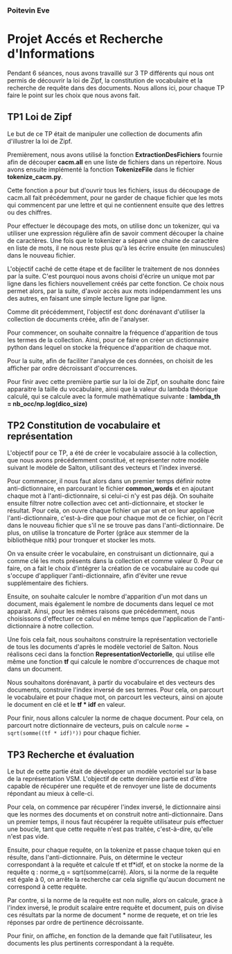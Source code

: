 ### **Poitevin Eve**
# Projet Accés et Recherche d'Informations


Pendant 6 séances, nous avons travaillé sur 3 TP différents qui nous ont permis de découvrir la loi de Zipf, la constitution de vocabulaire et la recherche de requête dans des documents.
Nous allons ici, pour chaque TP faire le point sur les choix que nous avons fait.

## TP1 Loi de Zipf

Le but de ce TP était de manipuler une collection de documents afin d'illustrer la loi de Zipf.

Premièrement, nous avons utilisé la fonction **ExtractionDesFichiers** fournie afin de découper **cacm.all** en une liste de fichiers dans un répertoire.
Nous avons ensuite implémenté la fonction **TokenizeFile** dans le fichier **tokenize_cacm.py**.

Cette fonction a pour but d'ouvrir tous les fichiers, issus du découpage de cacm.all fait précédemment,
pour ne garder de chaque fichier que les mots qui commencent par une lettre et qui ne contiennent ensuite que des lettres ou des chiffres.

Pour effectuer le découpage des mots, on utilise donc un tokenizer, qui va utiliser une expression régulière afin de savoir comment découper la chaine de caractères.
Une fois que le tokenizer a séparé une chaine de caractère en liste de mots, il ne nous reste plus qu'à les écrire ensuite (en minuscules) dans le nouveau fichier.

L'objectif caché de cette étape et de faciliter le traitement de nos données par la suite. C'est pourquoi nous avons choisi d'écrire un unique mot par ligne dans les fichiers nouvellement créés par cette fonction. Ce choix nous permet alors, par la suite, d'avoir accès aux mots indépendamment les uns des autres, en faisant une simple lecture ligne par ligne.

Comme dit précédemment, l'objectif est donc dorénavant d'utiliser la collection de documents créée, afin de l'analyser.

Pour commencer, on souhaite connaitre la fréquence d'apparition de tous les termes de la collection.
Ainsi, pour ce faire on créer un dictionnaire python dans lequel on stocke la fréquence d'apparition de chaque mot.

Pour la suite, afin de faciliter l'analyse de ces données, on choisit de les afficher par ordre décroissant d'occurrences.

Pour finir avec cette première partie sur la loi de Zipf, on souhaite donc faire apparaitre la taille du vocabulaire, ainsi que la valeur du lambda théorique calculé, qui se calcule avec la formule mathématique suivante : **lambda_th = nb_occ/np.log(dico_size)**

## TP2 Constitution de vocabulaire et représentation

L'objectif pour ce TP, a été de créer le vocabulaire associé à la collection, que nous avons précédemment constitué, et représenter notre modèle suivant le modèle de Salton, utilisant des vecteurs et l'index inversé.

Pour commencer, il nous faut alors dans un premier temps définir notre anti-dictionnaire, en parcourant le fichier **common_words** et en ajoutant chaque mot à l'anti-dictionnaire, si celui-ci n'y est pas déjà.
On souhaite ensuite filtrer notre collection avec cet anti-dictionnaire, et stocker le résultat. Pour cela, on ouvre chaque fichier un par un et on leur applique l'anti-dictionnaire, c'est-à-dire que pour chaque mot de ce fichier, on l'écrit dans le nouveau fichier que s'il ne se trouve pas dans l'anti-dictionnaire.
De plus, on utilise la troncature de Porter (grâce aux stemmer de la bibliothèque nltk) pour tronquer et stocker les mots.

On va ensuite créer le vocabulaire, en construisant un dictionnaire, qui a comme clé les mots présents dans la collection et comme valeur 0. Pour ce faire, on a fait le choix d'intégrer la création de ce vocabulaire au code qui s'occupe d'appliquer l'anti-dictionnaire, afin d'éviter une revue supplémentaire des fichiers. 

Ensuite, on souhaite calculer le nombre d'apparition d'un mot dans un document, mais également le nombre de documents dans lequel ce mot apparait. Ainsi, pour les mêmes raisons que précédemment, nous choisissons d'effectuer ce calcul en même temps que l'application de l'anti-dictionnaire à notre collection.

Une fois cela fait, nous souhaitons construire la représentation vectorielle de tous les documents d'après le modèle vectoriel de Salton. Nous réalisons ceci dans la fonction **RepresentationVectorielle**, qui utilise elle même une fonction **tf** qui calcule le nombre d'occurrences de chaque mot dans un document.

Nous souhaitons dorénavant, à partir du vocabulaire et des vecteurs des documents, construire l'index inversé de ses termes. Pour cela, on parcourt le vocabulaire et pour chaque mot, on parcourt les vecteurs, ainsi on ajoute le document en clé et le **tf * idf** en valeur. 

Pour finir, nous allons calculer la norme de chaque document. Pour cela, on parcourt notre dictionnaire de vecteurs, puis on calcule `norme = sqrt(somme((tf * idf)²))` pour chaque fichier.

## TP3 Recherche et évaluation

Le but de cette partie était de développer un modèle vectoriel sur la base de la représentation VSM.
L'objectif de cette dernière partie est d'être capable de récupérer une requête et de renvoyer une liste de documents répondant au mieux à celle-ci.

Pour cela, on commence par récupérer l'index inversé, le dictionnaire ainsi que les normes des documents et on construit notre anti-dictionnaire.
Dans un premier temps, il nous faut récupérer la requête utilisateur puis effectuer une boucle, tant que cette requête n'est pas traitée, c'est-à-dire, qu'elle n'est pas vide.

Ensuite, pour chaque requête, on la tokenize et passe chaque token qui en résulte, dans l'anti-dictionnaire. Puis, on détermine le vecteur correspondant à la requête et calcule tf et tf*idf, et on stocke la norme de la requête q : norme_q = sqrt(somme(carré).
Alors, si la norme de la requête est égale à 0, on arrête la recherche car cela signifie qu'aucun document ne correspond à cette requête.

Par contre, si la norme de la requête est non nulle, alors on calcule, grace à l'index inversé, le produit scalaire entre requête et document, puis on divise ces résultats par la norme de document * norme de requete, et on trie les réponses par ordre de pertinence décroissante.

Pour finir, on affiche, en fonction de la demande que fait l'utilisateur, les documents les plus pertinents correspondant à la requête.